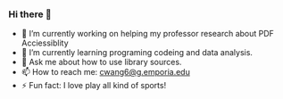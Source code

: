 ### Hi there 👋

<!--
**congwenwang824/congwenwang824** is a ✨ _special_ ✨ repository because its `README.md` (this file) appears on your GitHub profile.

Here are some ideas to get you started:

- 🔭 I’m currently working on ...
- 🌱 I’m currently learning ...
- 👯 I’m looking to collaborate on ...
- 🤔 I’m looking for help with ...
- 💬 Ask me about ...
- 📫 How to reach me: ...
- 😄 Pronouns: ...
- ⚡ Fun fact: ...
-->

- 🔭 I’m currently working on helping my professor research about PDF Acciessiblity
- 🌱 I’m currently learning programing codeing and data analysis. 
- 💬 Ask me about how to use library sources. 
- 📫 How to reach me: cwang6@g.emporia.edu 
- ⚡ Fun fact: I love play all kind of sports! 
